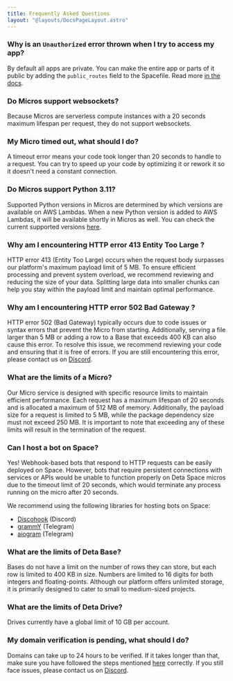 ```yaml
---
title: Frequently Asked Questions
layout: "@layouts/DocsPageLayout.astro"
---
```


### Why is an `Unauthorized` error thrown when I try to access my app?

By default all apps are private. You can make the entire app or parts of it public by adding the `public_routes` field to the Spacefile. Read more [in the docs](/docs/en/basics/micros#public-routes).

### Do Micros support websockets?

Because Micros are serverless compute instances with a 20 seconds maximum lifespan per request, they do not support websockets.

### My Micro timed out, what should I do?

A timeout error means your code took longer than 20 seconds to handle to a request. You can try to speed up your code by optimizing it or rework it so it doesn't need a constant connection.

### Do Micros support Python 3.11?

Supported Python versions in Micros are determined by which versions are available on AWS Lambdas. When a new Python version is added to AWS Lambdas, it will be available shortly in Micros as well. You can check the current supported versions [here](https://docs.aws.amazon.com/lambda/latest/dg/lambda-runtimes.html).

### Why am I encountering HTTP error 413 Entity Too Large ?

HTTP error 413 (Entity Too Large) occurs when the request body surpasses our platform's maximum payload limit of 5 MB. To ensure efficient processing and prevent system overload, we recommend reviewing and reducing the size of your data. Splitting large data into smaller chunks can help you stay within the payload limit and maintain optimal performance.

### Why am I encountering HTTP error 502 Bad Gateway ?

HTTP error 502 (Bad Gateway) typically occurs due to code issues or syntax errors that prevent the Micro from starting. Additionally, serving a file larger than 5 MB or adding a row to a Base that exceeds 400 KB can also cause this error. To resolve this issue, we recommend reviewing your code and ensuring that it is free of errors. If you are still encountering this error, please contact us on [Discord](https://go.deta.dev/discord).

### What are the limits of a Micro?

Our Micro service is designed with specific resource limits to maintain efficient performance. Each request has a maximum lifespan of 20 seconds and is allocated a maximum of 512 MB of memory. Additionally, the payload size for a request is limited to 5 MB, while the package dependency size must not exceed 250 MB. It is important to note that exceeding any of these limits will result in the termination of the request.

### Can I host a bot on Space?

Yes! Webhook-based bots that respond to HTTP requests can be easily deployed on Space. However, bots that require persistent connections with services or APIs would be unable to function properly on Deta Space micros due to the timeout limit of 20 seconds, which would terminate any process running on the micro after 20 seconds.

We recommend using the following libraries for hosting bots on Space:

- [Discohook](https://github.com/jnsougata/discohook) (Discord)
- [grammY](https://grammy.dev/) (Telegram)
- [aiogram](https://github.com/aiogram/aiogram) (Telegram)

### What are the limits of Deta Base?

Bases do not have a limit on the number of rows they can store, but each row is limited to 400 KB in size. Numbers are limited to 16 digits for both integers and floating-points. Although our platform offers unlimited storage, it is primarily designed to cater to small to medium-sized projects.

### What are the limits of Deta Drive?

Drives currently have a global limit of 10 GB per account.

### My domain verification is pending, what should I do?

Domains can take up to 24 hours to be verified. If it takes longer than that, make sure you have followed the steps mentioned [here](docs/en/basics/micros#custom-domains) correctly. If you still face issues, please contact us on [Discord](https://go.deta.dev/discord).

